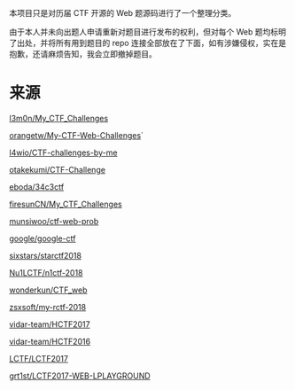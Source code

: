 本项目只是对历届 CTF 开源的 Web 题源码进行了一个整理分类。

由于本人并未向出题人申请重新对题目进行发布的权利，但对每个 Web 题均标明了出处，并将所有用到题目的 repo 连接全部放在了下面，如有涉嫌侵权，实在是抱歉，还请麻烦告知，我会立即撤掉题目。

# 来源
[l3m0n/My_CTF_Challenges](https://github.com/l3m0n/My_CTF_Challenges.git)

[orangetw/My-CTF-Web-Challenges](https://github.com/orangetw/My-CTF-Web-Challenges)`

[l4wio/CTF-challenges-by-me](https://github.com/l4wio/CTF-challenges-by-me)

[otakekumi/CTF-Challenge](https://github.com/otakekumi/CTF-Challenge)

[eboda/34c3ctf](https://github.com/eboda/34c3ctf)

[firesunCN/My_CTF_Challenges](https://github.com/firesunCN/My_CTF_Challenges)

[munsiwoo/ctf-web-prob](https://github.com/munsiwoo/ctf-web-prob)

[google/google-ctf](https://github.com/google/google-ctf)

[sixstars/starctf2018](https://github.com/sixstars/starctf2018)

[Nu1LCTF/n1ctf-2018](https://github.com/Nu1LCTF/n1ctf-2018)

[wonderkun/CTF_web](https://github.com/wonderkun/CTF_web)

[zsxsoft/my-rctf-2018](https://github.com/zsxsoft/my-rctf-2018)

[vidar-team/HCTF2017](https://github.com/vidar-team/HCTF2017)

[vidar-team/HCTF2016](https://github.com/vidar-team/HCTF2016)

[LCTF/LCTF2017](https://github.com/LCTF/LCTF2017)

[grt1st/LCTF2017-WEB-LPLAYGROUND](https://github.com/grt1st/LCTF2017-WEB-LPLAYGROUND)